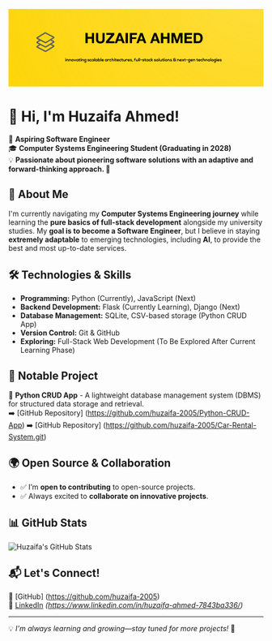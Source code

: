 <p align="center">
  <img src="cover.png" alt="Huzaifa Ahmed" />
</p>

# 👋 Hi, I'm Huzaifa Ahmed!

🚀 **Aspiring Software Engineer**  
🎓 **Computer Systems Engineering Student (Graduating in 2028)**  
💡 **Passionate about pioneering software solutions with an adaptive and forward-thinking approach. 🚀**  

## 📌 About Me
I'm currently navigating my **Computer Systems Engineering journey** while learning the **pure basics of full-stack development** alongside my university studies. My **goal is to become a Software Engineer**, but I believe in staying **extremely adaptable** to emerging technologies, including **AI**, to provide the best and most up-to-date services.  

## 🛠️ Technologies & Skills
- **Programming:** Python (Currently), JavaScript (Next)  
- **Backend Development:** Flask (Currently Learning), Django (Next)  
- **Database Management:** SQLite, CSV-based storage (Python CRUD App)  
- **Version Control:** Git & GitHub  
- **Exploring:** Full-Stack Web Development (To Be Explored After Current Learning Phase)  

## 📂 Notable Project
🔹 **Python CRUD App** - A lightweight database management system (DBMS) for structured data storage and retrieval.  
➡️ [GitHub Repository] (https://github.com/huzaifa-2005/Python-CRUD-App) 
➡️ [GitHub Repository] (https://github.com/huzaifa-2005/Car-Rental-System.git)                         

## 🌍 Open Source & Collaboration
- ✅ I’m **open to contributing** to open-source projects.  
- ✅ Always excited to **collaborate on innovative projects**.  

## 📊 GitHub Stats
![Huzaifa's GitHub Stats](https://github-readme-stats.vercel.app/api?username=huzaifa-2005&show_icons=true&theme=radical)  

## 📬 Let's Connect!
🔗 [GitHub] (https://github.com/huzaifa-2005)  
🔗 [LinkedIn](#) *(https://www.linkedin.com/in/huzaifa-ahmed-7843ba336/)*  

---
💡 *I'm always learning and growing—stay tuned for more projects!* 🚀

